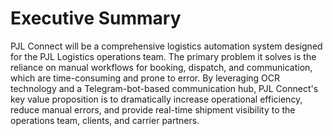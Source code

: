 # **Executive Summary**
PJL Connect will be a comprehensive logistics automation system designed for the PJL Logistics operations team. The primary problem it solves is the reliance on manual workflows for booking, dispatch, and communication, which are time-consuming and prone to error. By leveraging OCR technology and a Telegram-bot-based communication hub, PJL Connect's key value proposition is to dramatically increase operational efficiency, reduce manual errors, and provide real-time shipment visibility to the operations team, clients, and carrier partners.
